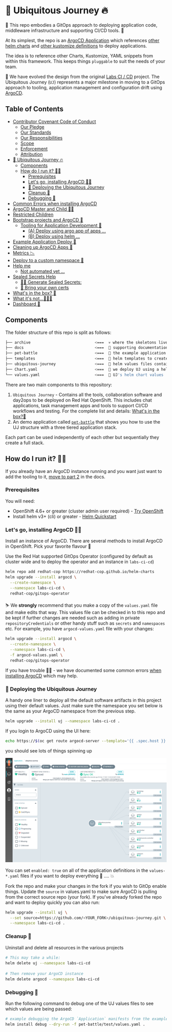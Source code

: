 # 🦄 Ubiquitous Journey 🔥

🧰 This repo embodies a GitOps approach to deploying application code, middleware infrastructure and supporting CI/CD tools. 🧰

At its simplest, the repo is an [ArgoCD Application](https://argo-cd.readthedocs.io/en/stable/core_concepts/) which references [other helm charts](https://github.com/redhat-cop/helm-charts.git) and [other kustomize definitions](https://github.com/rht-labs/refactored-adventure) to deploy applications.

The idea is to reference other Charts, Kustomize, YAML snippets from within this framework. This keeps things `pluggable` to suit the needs of your team.

🎨 We have evolved the design from the original [Labs CI / CD](https://github.com/rht-labs/labs-ci-cd.git) project. The  Ubiquitous Journey (`UJ`) represents a major milestone in moving to a GitOps approach to tooling, application management and configuration drift using [ArgoCD](https://argoproj.github.io/argo-cd/).

## Table of Contents

- [Contributor Covenant Code of Conduct](./CODE_OF_CONDUCT.md#contributor-covenant-code-of-conduct)
  * [Our Pledge](./CODE_OF_CONDUCT.md#our-pledge)
  * [Our Standards](./CODE_OF_CONDUCT.md#our-standards)
  * [Our Responsibilities](./CODE_OF_CONDUCT.md#our-responsibilities)
  * [Scope](./CODE_OF_CONDUCT.md#scope)
  * [Enforcement](./CODE_OF_CONDUCT.md#enforcement)
  * [Attribution](./CODE_OF_CONDUCT.md#attribution)
- [🦄 Ubiquitous Journey 🔥](./README.md#%F0%9F%A6%84-ubiquitous-journey-%F0%9F%94%A5)
  * [Components](./README.md#components)
  * [How do I run it? 🏃‍♀️](./README.md#how-do-i-run-it-%F0%9F%8F%83%E2%80%8D%E2%99%80%EF%B8%8F)
    + [Prerequisites](./README.md#prerequisites)
    + [Let's go, installing ArgoCD 🏃🏻](./README.md#lets-go-installing-argocd-%F0%9F%8F%83%F0%9F%8F%BB)
    + [🤠 Deploying the Ubiquitous Journey](./README.md#%F0%9F%A4%A0-deploying-the-ubiquitous-journey)
    + [Cleanup 🧤](./README.md#cleanup-%F0%9F%A7%A4)
    + [Debugging 🤺](./README.md#debugging-%F0%9F%A4%BA)
- [Common Errors when installing ArgoCD](./docs%2Fargocd-install.md#common-errors-when-installing-argocd)
- [ArgoCD Master and Child 👩‍👦](./docs%2Fargocd-master-child.md#argocd-master-and-child-%F0%9F%91%A9%E2%80%8D%F0%9F%91%A6)
- [Restricted Children](./docs%2Fargocd-master-child.md#restricted-children)
- [Bootstrap projects and ArgoCD 🍻](./docs%2Fbootstrap-argocd.md#bootstrap-projects-and-argocd-%F0%9F%8D%BB)
  * [Tooling for Application Development 🦅](./docs%2Fbootstrap-argocd.md#tooling-for-application-development-%F0%9F%A6%85)
      - [(A) Deploy using argo app of apps ...](./docs%2Fbootstrap-argocd.md#a-deploy-using-argo-app-of-apps-)
      - [(B) Deploy using helm ...](./docs%2Fbootstrap-argocd.md#b-deploy-using-helm-)
- [Example Application Deploy 🌮](./docs%2Fbootstrap-argocd.md#example-application-deploy-%F0%9F%8C%AE)
- [Cleaning up ArgoCD Apps 🧹](./docs%2Fbootstrap-argocd.md#cleaning-up-argocd-apps-%F0%9F%A7%B9)
- [Metrics 📉](./docs%2Fbootstrap-argocd.md#metrics-%F0%9F%93%89)
- [Deploy to a custom namespace 🦴](./docs%2Fdeploy-custom-namespace.md#deploy-to-a-custom-namespace-%F0%9F%A6%B4)
- [Help me](./docs%2Fhelp.md#help-me)
  * [Not automated yet ...](./docs%2Fhelp.md#not-automated-yet-)
- [Sealed Secrets Help](./docs%2Fsealed-secrets.md#sealed-secrets-help)
  * [🕵️‍♀️ Generate Sealed Secrets:](./docs%2Fsealed-secrets.md#%F0%9F%95%B5%EF%B8%8F%E2%80%8D%E2%99%80%EF%B8%8F-generate-sealed-secrets)
  * [📝 Bring your own certs](./docs%2Fsealed-secrets.md#%F0%9F%93%9D-bring-your-own-certs)
- [What's in the box? 👨](./docs%2Fwhats-in-the-box.md#whats-in-the-box-%F0%9F%91%A8)
- [What it's not...🤷🏻‍♀️](./docs%2Fwhats-in-the-box.md#what-its-not%F0%9F%A4%B7%F0%9F%8F%BB%E2%80%8D%E2%99%80%EF%B8%8F)
- [Dashboard 📃](./docs%2Fwhats-in-the-box.md#dashboard-%F0%9F%93%83)

## Components

The folder structure of this repo is split as follows:

```bash
├── archive                            <===  💀 where the skeletons live. archived material.
├── docs                               <===  📖 supporting documentation for UJ.
├── pet-battle                         <===  📖 the example application `pet-battle`
├── templates                          <===  📖 helm templates to create ArgoCD Applications and Projects for UJ
├── ubiquitous-journey                 <===  📖 helm values files containing applications we wish to deploy
├── Chart.yaml                         <===  📖 we deploy UJ using a helm chart
└── values.yaml                        <===  📖 UJ's helm chart values
```

There are two main components to this repository:

1. `Ubiquitous Journey` - Contains all the tools, collaboration software and day2ops to be deployed on Red Hat OpenShift. This includes chat applications, task management apps and tools to support CI/CD workflows and testing. For the complete list and details: [What's in the box?👨](docs/whats-in-the-box.md)
2. An demo application called [`pet-battle`](https://github.com/petbattle) that shows you how to use the UJ structure with a three tiered application stack.

Each part can be used independently of each other but sequentially they create a full stack.

## How do I run it? 🏃‍♀️

If you already have an ArgoCD instance running and you want just want to add the tooling to it, [move to part 2](docs/bootstrap-argocd.md#tooling-for-application-development-🦅) in the docs.

### Prerequisites

You will need:

- OpenShift 4.6+ or greater (cluster admin user required) - [Try OpenShift](https://try.openshift.com)
- Install helm v3+ (cli) or greater - [Helm Quickstart](https://helm.sh/docs/intro/quickstart)

### Let's go, installing ArgoCD 🏃🏻

Install an instance of ArgoCD. There are several methods to install ArgoCD in OpenShift. Pick your favorite flavour 🍦

Use the Red Hat supported GitOps Operator (configured by default as cluster wide and to deploy the operator and an instance in `labs-ci-cd`)

```bash
helm repo add redhat-cop https://redhat-cop.github.io/helm-charts
helm upgrade --install argocd \
  --create-namespace \
  --namespace labs-ci-cd \
  redhat-cop/gitops-operator
```

⛷️ We **strongly** recommend that you make a copy of the `values.yaml` file and make edits that way. This values file can be checked in to this repo and be kept if further changes are needed such as adding in private `repositoryCredentials` or other handy stuff such as `secrets` and `namespaces` etc. For example, you have `argocd-values.yaml` file with your changes:

```bash
helm upgrade --install argocd \
  --create-namespace \
  --namespace labs-ci-cd \
  -f argocd-values.yaml \
  redhat-cop/gitops-operator
```

If you have trouble 😵‍💫 - we have documented some common errors [when installing ArgoCD](docs/argocd-install.md) which may help.

### 🤠 Deploying the Ubiquitous Journey

A handy one liner to deploy all the default software artifacts in this project using their default values. Just make sure the namespace you set below is the same as your ArgoCD namespace from the previous step.

```bash
helm upgrade --install uj --namespace labs-ci-cd .
```

If you login to ArgoCD using the UI here:

```bash
echo https://$(oc get route argocd-server --template='{{ .spec.host }}' -n labs-ci-cd)
```

you should see lots of things spinning up

![argocd-ui](docs/images/argocd-uj.png)

You can set `enabled: true` on all of the application definitions in the `values-*.yaml` files if you want to deploy everything 🧨 .... 💥

Fork the repo and make your changes in the fork if you wish to GitOp enable things. Update the `source` in values.yaml to make sure ArgoCD is pulling from the correct source repo (your fork). If you've already forked the repo and want to deploy quickly you can also run:

```bash
helm upgrade --install uj \
  --set source=https://github.com/<YOUR_FORK>/ubiquitous-journey.git \
  --namespace labs-ci-cd .
```

### Cleanup 🧤

Uninstall and delete all resources in the various projects
```bash
# This may take a while:
helm delete uj --namespace labs-ci-cd

# Then remove your ArgoCD instance
helm delete argocd --namespace labs-ci-cd
```

### Debugging 🤺

Run the following command to debug one of the UJ values files to see which values are being passed:

```bash
# example debugging the ArgoCD `Application` manifests from the example deployment 
helm install debug --dry-run -f pet-battle/test/values.yaml . 
```
